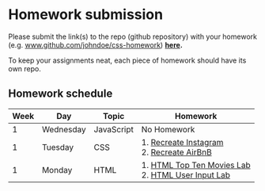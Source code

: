 # Homework submission

Please submit the link(s) to the repo (github repository) with your homework (e.g. www.github.com/johndoe/css-homework) **[here](https://goo.gl/forms/NkiI21wh3Fe48h583).**

To keep your assignments neat, each piece of homework should have its own repo.

## Homework schedule

| Week   | Day       | Topic      | Homework                                                             |
| ------ | ------    | -----      | --------                                                             |
| 1      | Wednesday | JavaScript | No Homework                                                          |
| 1      | Tuesday   | CSS        | 1. [Recreate Instagram][902] <br> 2. [Recreate AirBnB][903]          |
| 1      | Monday    | HTML       | 1. [HTML Top Ten Movies Lab][900] <br> 2. [HTML User Input Lab][901] |


<!-- Links to labs -->
[900]: https://github.com/WDI-SEA/html_top_ten_movies_table
[901]: https://github.com/WDI-SEA/html_user_inputs
[902]: https://github.com/ga-students/css-positioning 
[903]: https://github.com/ga-students/css-airbnb
